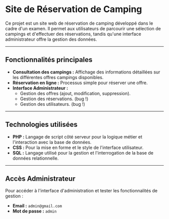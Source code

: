 # Site de Réservation de Camping

Ce projet est un site web de réservation de camping développé dans le cadre d'un examen. Il permet aux utilisateurs de parcourir une sélection de campings et d'effectuer des réservations, tandis qu'une interface administrateur offre la gestion des données.

---

## Fonctionnalités principales

* **Consultation des campings :** Affichage des informations détaillées sur les différentes offres campings disponibles.
* **Réservation en ligne :** Processus simple pour réserver une offre.
* **Interface Administrateur :**
    * Gestion des offres (ajout, modification, suppression).
    * Gestion des réservations. (bug !)
    * Gestion des utilisateurs. (bug !)

---

## Technologies utilisées

* **PHP :** Langage de script côté serveur pour la logique métier et l'interaction avec la base de données.
* **CSS :** Pour la mise en forme et le style de l'interface utilisateur.
* **SQL :** Langage utilisé pour la gestion et l'interrogation de la base de données relationnelle.

---

## Accès Administrateur

Pour accéder à l'interface d'administration et tester les fonctionnalités de gestion :

* **Email :** `admin@gmail.com`
* **Mot de passe :** `admin`
